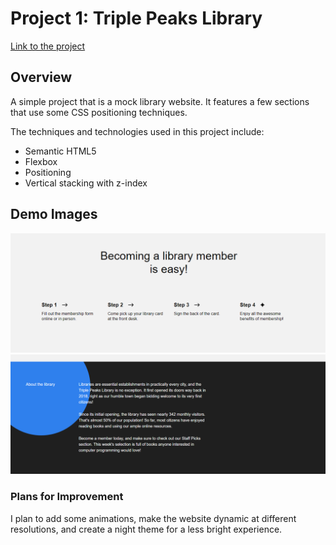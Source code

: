 # Project 1: Triple Peaks Library

[Link to the project](https://tj-singh-portfolio.github.io/se_project_library/index.html)

## Overview

A simple project that is a mock library website. It features a few sections that use some CSS positioning techniques.

The techniques and technologies used in this project include:

- Semantic HTML5
- Flexbox
- Positioning
- Vertical stacking with z-index

## Demo Images

![Flexbox](./images/demo/Flexbox.png)
![Position and Z-index](./images/demo/Position-and-Z-index.png)

### Plans for Improvement

I plan to add some animations, make the website dynamic at different resolutions, and create a night theme for a less bright experience.
